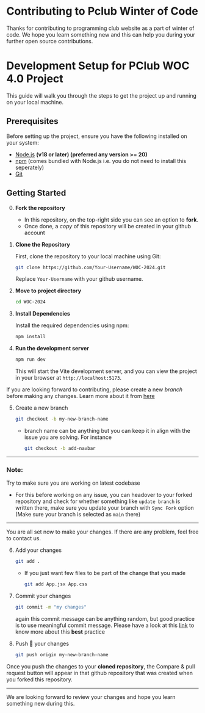 # Contributing to Pclub Winter of Code

Thanks for contributing to programming club website as a part of winter of code. We hope you learn something new and this can help you during your further open source contributions.

# Development Setup for PClub WOC 4.0 Project

This guide will walk you through the steps to get the project up and running on your local machine.

## Prerequisites

Before setting up the project, ensure you have the following installed on your system:

- [Node.js](https://nodejs.org/) **(v18 or later) (preferred any version >= 20)**
- [npm](https://www.npmjs.com/) (comes bundled with Node.js i.e. you do not need to install this seperately)
- [Git](https://git-scm.com/downloads)

## Getting Started

0. **Fork the repository**

   - In this repository, on the top-right side you can see an option to **fork**.
   - Once done, a *copy* of this repository will be created in your github account

2. **Clone the Repository**

   First, clone the repository to your local machine using Git:
   ```bash
   git clone https://github.com/Your-Username/WOC-2024.git
   ```

   Replace `Your-Username` with your github username.

3. **Move to project directory**

   ```bash
   cd WOC-2024
   ```
4. **Install Dependencies**

   Install the required dependencies using npm:
   ```bash
   npm install
   ```

5. **Run the development server**

   ```bash
   npm run dev
   ```

   This will start the Vite development server, and you can view the project in your browser at `http://localhost:5173`.

If you are looking forward to contributing, please create a new *branch* before making any changes. Learn more about it from [here](https://docs.github.com/en/pull-requests/collaborating-with-pull-requests/proposing-changes-to-your-work-with-pull-requests/about-branches)

5. Create a new branch

   ```bash
   git checkout -b my-new-branch-name
   ```

   - branch name can be anything but you can keep it in align with the issue you are solving. For instance

     ```bash
     git checkout -b add-navbar
     ```

---

### Note:

Try to make sure you are working on latest codebase 

- For this before working on any issue, you can headover to your forked repository and check for whether something like `update branch` is written there, make sure you update your branch with `Sync Fork` option (Make sure your branch is selected as `main` there)

---


You are all set now to make your changes. If there are any problem, feel free to contact us.
   
6. Add your changes

   ```bash
   git add .
   ```

   - If you just want few files to be part of the change that you made

     ```bash
     git add App.jsx App.css
     ```


7. Commit your changes

   ```bash
   git commit -m "my changes"
   ```

   again this commit message can be anything random, but good practice is to use meaningful commit message.
   Please have a look at this [link](https://gist.github.com/joshbuchea/6f47e86d2510bce28f8e7f42ae84c716) to know more about this **best** practice

8. Push 🚀 your changes

   ```bash
   git push origin my-new-branch-name
   ```

Once you push the changes to your **cloned repository**, the Compare & pull request button will appear in that github repository that was created when you forked this repository.

---

We are looking forward to review your changes and hope you learn something new during this.
   
